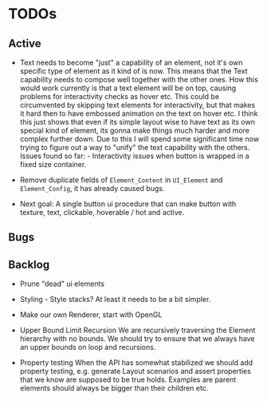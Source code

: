 # TODOs

## Active
* Text needs to become "just" a capability of an element, not it's own specific type of element as it kind of is now.
    This means that the Text capability needs to compose well together with the other ones.
    How this would work currently is that a text element will be on top, causing problems for interactivity
    checks as hover etc. This could be circumvented by skipping text elements for interactivity, but that
    makes it hard then to have embossed animation on the text on hover etc. I think this just shows that even if its
    simple layout wise to have text as its own special kind of element, its gonna make things much harder and more
    complex further down. Due to this I will spend some significant time now trying to figure out a way to "unify"
    the text capability with the others.
    Issues found so far:
        - Interactivity issues when button is wrapped in a fixed size container.

* Remove duplicate fields of `Element_Content` in `UI_Element` and `Element_Config`, it has already caused bugs.
* Next goal: A single button ui procedure that can make button with texture, text, clickable, hoverable / hot 
    and active.

## Bugs

## Backlog
* Prune "dead" ui elements
* Styling - Style stacks? At least it needs to be a bit simpler.
* Make our own Renderer, start with OpenGL
* Upper Bound Limit Recursion
    We are recursively traversing the Element hierarchy with no bounds. We should try to ensure that we always have an upper bounds on loop 
    and recursions.

* Property testing
    When the API has somewhat stabilized we should add property testing, e.g. generate Layout scenarios and assert properties
    that we know are supposed to be true holds. Examples are parent elements should always be bigger than their children etc.

